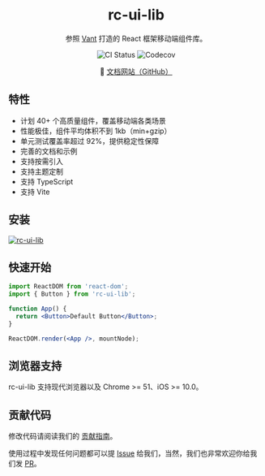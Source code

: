 <h1 align="center">rc-ui-lib</h1>

<p align="center">参照 <a href="https://github.com/youzan/vant">Vant</a> 打造的 React 框架移动端组件库。</p>
<p align="center">
  <img src="https://img.shields.io/github/workflow/status/rancui/rc-ui-lib/CI/main?style=flat-square" alt="CI Status" />
   <img alt="Codecov" src="https://img.shields.io/codecov/c/github/rancui/rc-ui-lib?color=%236CC73F&logo=%236CC73F&logoColor=%236CC73F&style=flat-square">
</p>

<p align="center">
  🌈 <a href="https://rancui.github.io/rc-ui-lib/">文档网站（GitHub）</a>
</p>

## 特性

- 计划 40+ 个高质量组件，覆盖移动端各类场景
- 性能极佳，组件平均体积不到 1kb（min+gzip）
- 单元测试覆盖率超过 92%，提供稳定性保障
- 完善的文档和示例
- 支持按需引入
- 支持主题定制
- 支持 TypeScript
- 支持 Vite

## 安装

[![rc-ui-lib](https://nodei.co/npm/rc-ui-lib.png)](https://npmjs.org/package/rc-ui-lib)

## 快速开始

```jsx
import ReactDOM from 'react-dom';
import { Button } from 'rc-ui-lib';

function App() {
  return <Button>Default Button</Button>;
}

ReactDOM.render(<App />, mountNode);
```

## 浏览器支持

rc-ui-lib 支持现代浏览器以及 Chrome >= 51、iOS >= 10.0。

## 贡献代码

修改代码请阅读我们的 [贡献指南](https://rancui.github.io/rc-ui-lib/#/zh-CN/contribution)。

使用过程中发现任何问题都可以提 [Issue](https://github.com/rancui/rc-ui-lib/issues) 给我们，当然，我们也非常欢迎你给我们发 [PR](https://github.com/rancui/rc-ui-lib/pulls)。

